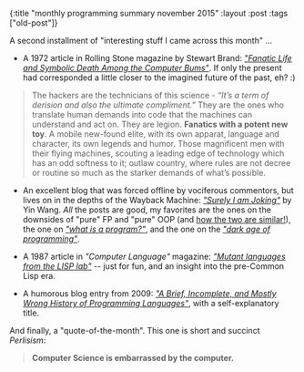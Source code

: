 {:title "monthly programming summary november 2015"
:layout :post
 :tags ["old-post"]}



A second installment of "interesting stuff I came across this month" ...



- A 1972 article in Rolling Stone magazine by Stewart Brand: [_"Fanatic Life and Symbolic Death Among the Computer Bums"_](http://www.wheels.org/spacewar/stone/rolling_stone.html). If only the present had corresponded a little closer to the imagined future of the past, eh? :)



> The hackers are the technicians of this science - _“It’s a term of derision and also the ultimate compliment.”_ They are the ones who translate human demands into code that the machines can understand and act on. They are legion. **Fanatics with a potent new toy**. A mobile new-found elite, with its own apparat, language and character, its own legends and humor. Those magnificent men with their flying machines, scouting a leading edge of technology which has an odd softness to it; outlaw country, where rules are not decree or routine so much as the starker demands of what’s possible.



- An excellent blog that was forced offline by vociferous commentors, but lives on in the depths of the Wayback Machine: [_"Surely I am Joking"_](http://web.archive.org/web/20140107054458/http://yinwang0.wordpress.com/) by Yin Wang. _All_ the posts are good, my favorites are the ones on the downsides of "pure" FP and "pure" OOP (and [how the two are similar!](http://web.archive.org/web/20140116155929/http://yinwang0.wordpress.com/2013/11/09/oop-fp)), the one on [_"what is a program?"_](http://web.archive.org/web/20131127131340/http://yinwang0.wordpress.com/2012/09/16/what-is-a-program/), and the one on the [_"dark age of programming"_](http://web.archive.org/web/20140103011845/http://yinwang0.wordpress.com/2013/04/05/database/).



- A 1987 article in _"Computer Language"_ magazine: [_"Mutant languages from the LISP lab"_](http://bit-player.org/wp-content/extras/bph-publications/CompLang-1987-04-Hayes-mutant-lisps.pdf) -- just for fun, and an insight into the pre-Common Lisp era.



- A humorous blog entry from 2009: [_"A Brief, Incomplete, and Mostly Wrong History of Programming Languages"_](http://james-iry.blogspot.com/2009/05/brief-incomplete-and-mostly-wrong.html), with a self-explanatory title.



And finally, a "quote-of-the-month". This one is short and succinct _Perlisism_:



> **Computer Science is embarrassed by the computer.**






